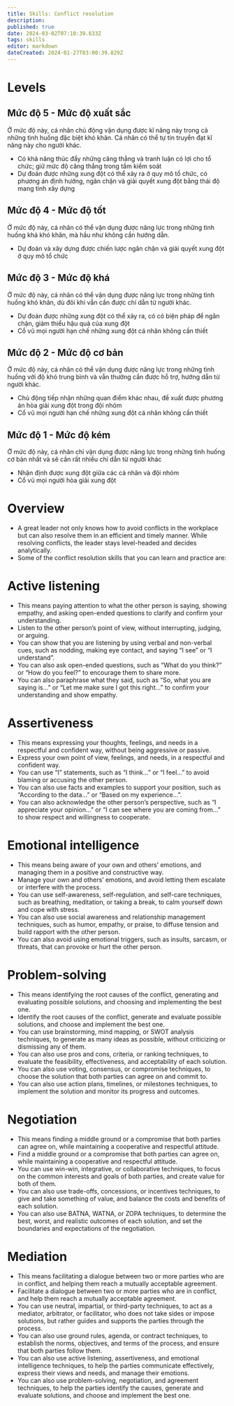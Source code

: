 ```yaml
---
title: Skills: Conflict resolution
description: 
published: true
date: 2024-03-02T07:10:39.633Z
tags: skills
editor: markdown
dateCreated: 2024-01-27T03:00:39.829Z
---
```


# Levels
## Mức độ 5 - Mức độ xuất sắc

Ở mức độ này, cá nhân chủ động vận dụng được kĩ năng này trong cả những tình huống đặc biệt khó khăn. Cá nhân có thể tự tin truyền đạt kĩ năng này cho người khác.

- Có khả năng thúc đẩy những căng thẳng và tranh luận có lợi cho tổ chức; giữ mức độ căng thẳng trong tầm kiểm soát
- Dự đoán được những xung đột có thể xảy ra ở quy mô tổ chức, có phương án định hướng, ngăn chặn và giải quyết xung đột bằng thái độ mang tính xây dựng

## Mức độ 4 - Mức độ tốt

Ở mức độ này, cá nhân có thể vận dụng được năng lực trong những tình huống khá khó khăn, mà hầu như không cần hướng dẫn.

- Dự đoán và xây dựng được chiến lược ngăn chặn và giải quyết xung đột ở quy mô tổ chức

## Mức độ 3 - Mức độ khá

Ở mức độ này, cá nhân có thể vận dụng được năng lực trong những tình huống khó khăn, dù đôi khi vẫn cần được chỉ dẫn từ người khác.

- Dự đoán được những xung đột có thể xảy ra, có có biện pháp để ngăn chặn, giảm thiểu hậu quả của xung đột
- Cổ vũ mọi người hạn chế những xung đột cá nhân không cần thiết

## Mức độ 2 - Mức độ cơ bản

Ở mức độ này, cá nhân có thể vận dụng được năng lực trong những tình huống với độ khó trung bình và vẫn thường cần được hỗ trợ, hướng dẫn từ người khác.

- Chủ động tiếp nhận những quan điểm khác nhau, đề xuất được phương án hòa giải xung đột trong đội nhóm
- Cổ vũ mọi người hạn chế những xung đột cá nhân không cần thiết

## Mức độ 1 - Mức độ kém

Ở mức độ này, cá nhân chỉ vận dụng được năng lực trong những tình huống cơ bản nhất và sẽ cần rất nhiều chỉ dẫn từ người khác

- Nhận định được xung đột giữa các cá nhân và đội nhóm
- Cổ vũ mọi người hòa giải xung đột

# Overview

- A great leader not only knows how to avoid conflicts in the workplace but can also resolve them in an efficient and timely manner. While resolving conflicts, the leader stays level-headed and decides analytically.
- Some of the conflict resolution skills that you can learn and practice are:
# Active listening
- This means paying attention to what the other person is saying, showing empathy, and asking open-ended questions to clarify and confirm your understanding.
- Listen to the other person’s point of view, without interrupting, judging, or arguing.
- You can show that you are listening by using verbal and non-verbal cues, such as nodding, making eye contact, and saying “I see” or “I understand”.
- You can also ask open-ended questions, such as “What do you think?” or “How do you feel?” to encourage them to share more.
- You can also paraphrase what they said, such as “So, what you are saying is…” or “Let me make sure I got this right…” to confirm your understanding and show empathy.
# Assertiveness
- This means expressing your thoughts, feelings, and needs in a respectful and confident way, without being aggressive or passive.
- Express your own point of view, feelings, and needs, in a respectful and confident way.
- You can use “I” statements, such as “I think…” or “I feel…” to avoid blaming or accusing the other person.
- You can also use facts and examples to support your position, such as “According to the data…” or “Based on my experience…”.
- You can also acknowledge the other person’s perspective, such as “I appreciate your opinion…” or “I can see where you are coming from…” to show respect and willingness to cooperate.
# Emotional intelligence
- This means being aware of your own and others’ emotions, and managing them in a positive and constructive way.
- Manage your own and others’ emotions, and avoid letting them escalate or interfere with the process.
- You can use self-awareness, self-regulation, and self-care techniques, such as breathing, meditation, or taking a break, to calm yourself down and cope with stress.
- You can also use social awareness and relationship management techniques, such as humor, empathy, or praise, to diffuse tension and build rapport with the other person.
- You can also avoid using emotional triggers, such as insults, sarcasm, or threats, that can provoke or hurt the other person.
# Problem-solving
- This means identifying the root causes of the conflict, generating and evaluating possible solutions, and choosing and implementing the best one.
- Identify the root causes of the conflict, generate and evaluate possible solutions, and choose and implement the best one.
- You can use brainstorming, mind mapping, or SWOT analysis techniques, to generate as many ideas as possible, without criticizing or dismissing any of them.
- You can also use pros and cons, criteria, or ranking techniques, to evaluate the feasibility, effectiveness, and acceptability of each solution.
- You can also use voting, consensus, or compromise techniques, to choose the solution that both parties can agree on and commit to.
- You can also use action plans, timelines, or milestones techniques, to implement the solution and monitor its progress and outcomes.
# Negotiation
- This means finding a middle ground or a compromise that both parties can agree on, while maintaining a cooperative and respectful attitude.
- Find a middle ground or a compromise that both parties can agree on, while maintaining a cooperative and respectful attitude.
- You can use win-win, integrative, or collaborative techniques, to focus on the common interests and goals of both parties, and create value for both of them.
- You can also use trade-offs, concessions, or incentives techniques, to give and take something of value, and balance the costs and benefits of each solution.
- You can also use BATNA, WATNA, or ZOPA techniques, to determine the best, worst, and realistic outcomes of each solution, and set the boundaries and expectations of the negotiation.
# Mediation
- This means facilitating a dialogue between two or more parties who are in conflict, and helping them reach a mutually acceptable agreement.
- Facilitate a dialogue between two or more parties who are in conflict, and help them reach a mutually acceptable agreement.
- You can use neutral, impartial, or third-party techniques, to act as a mediator, arbitrator, or facilitator, who does not take sides or impose solutions, but rather guides and supports the parties through the process.
- You can also use ground rules, agenda, or contract techniques, to establish the norms, objectives, and terms of the process, and ensure that both parties follow them.
- You can also use active listening, assertiveness, and emotional intelligence techniques, to help the parties communicate effectively, express their views and needs, and manage their emotions.
- You can also use problem-solving, negotiation, and agreement techniques, to help the parties identify the causes, generate and evaluate solutions, and choose and implement the best one.
